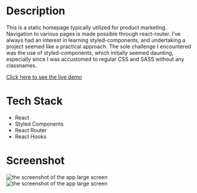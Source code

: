 # Description 

This is a static homepage typically utilized for product marketing. Navigation to various pages is made possible through react-router. I’ve always had an interest in learning styled-components, and undertaking a project seemed like a practical approach. The sole challenge I encountered was the use of styled-components, which initially seemed daunting, especially since I was accustomed to regular CSS and SASS without any classnames. 

[Click here to see the live demo](https://rdsilvadev-landing-page.netlify.app/sign-up)

# Tech Stack
* React
* Styled Components
* React Router
* React Hooks

# Screenshot
<img src="./UltraDesktop.png" alt="the screenshot of the app large screen"/>
<img src="./UltraIPhone.png" alt="the screenshot of the app large screen"/>